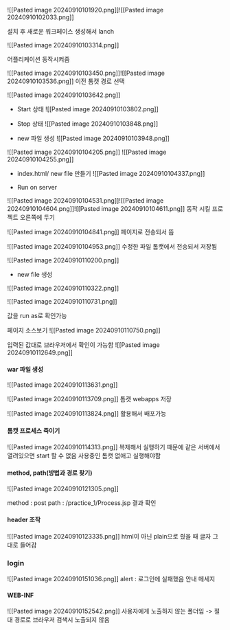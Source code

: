 
![[Pasted image 20240910101920.png]]![[Pasted image 20240910102033.png]]

설치 후 새로운 워크페이스 생성해서 lanch


![[Pasted image 20240910103314.png]]

어플리케이션 동작시켜줌

![[Pasted image 20240910103450.png]]![[Pasted image 20240910103536.png]]
이전 톰캣 경로 선택

![[Pasted image 20240910103642.png]]


- Start 상태
![[Pasted image 20240910103802.png]]


- Stop 상태
![[Pasted image 20240910103848.png]]
- new 파일 생성
![[Pasted image 20240910103948.png]]

![[Pasted image 20240910104205.png]]
![[Pasted image 20240910104255.png]]



- index.html/ new file 만들기
![[Pasted image 20240910104337.png]]



- Run on server

![[Pasted image 20240910104531.png]]![[Pasted image 20240910104604.png]]![[Pasted image 20240910104611.png]]
동작 시킬 프로젝트 오른쪽에 두기

![[Pasted image 20240910104841.png]]
페이지로 전송되서 뜸

![[Pasted image 20240910104953.png]]
수정한 파일 톰캣에서 전송되서 저장됨

![[Pasted image 20240910110200.png]]

- new file 생성

![[Pasted image 20240910110322.png]]


![[Pasted image 20240910110731.png]]

값을 run as로 확인가능


페이지 소스보기
![[Pasted image 20240910110750.png]]


입력된 값대로 브라우저에서 확인이 가능함
![[Pasted image 20240910112649.png]]


#### war 파일 생성
![[Pasted image 20240910113631.png]]

![[Pasted image 20240910113709.png]]
톰캣 webapps 저장

![[Pasted image 20240910113824.png]]
활용해서 배포가능



#### 톰캣 프로세스 죽이기
![[Pasted image 20240910114313.png]]
복제해서 실행하기 때문에 같은 서버에서 열려있으면 start 할 수 없음
사용중인 톰캣 없애고 실행해야함



#### method, path(방법과 경로 찾기)
![[Pasted image 20240910121305.png]]

method : post
path : /practice_1/Process.jsp 
결과 확인


#### header 조작
![[Pasted image 20240910123335.png]]
html이 아닌 plain으로 줬을 때 글자 그대로 들어감

### login
![[Pasted image 20240910151036.png]]
alert : 로그인에 실패했음 안내 메세지

#### WEB-INF
![[Pasted image 20240910152542.png]]
사용자에게 노출하지 않는 폴더임
-> 절대 경로로 브라우저 검색시 노출되지 않음

